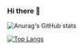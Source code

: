 ### Hi there 👋

![Anurag's GitHub stats](https://github-readme-stats.vercel.app/api?username=cemkagank&show_icons=true&theme=radical)

[![Top Langs](https://github-readme-stats.vercel.app/api/top-langs/?username=cemkagank&layout=compact&show_icons=true&theme=radical)](https://github.com/anuraghazra/github-readme-stats)
